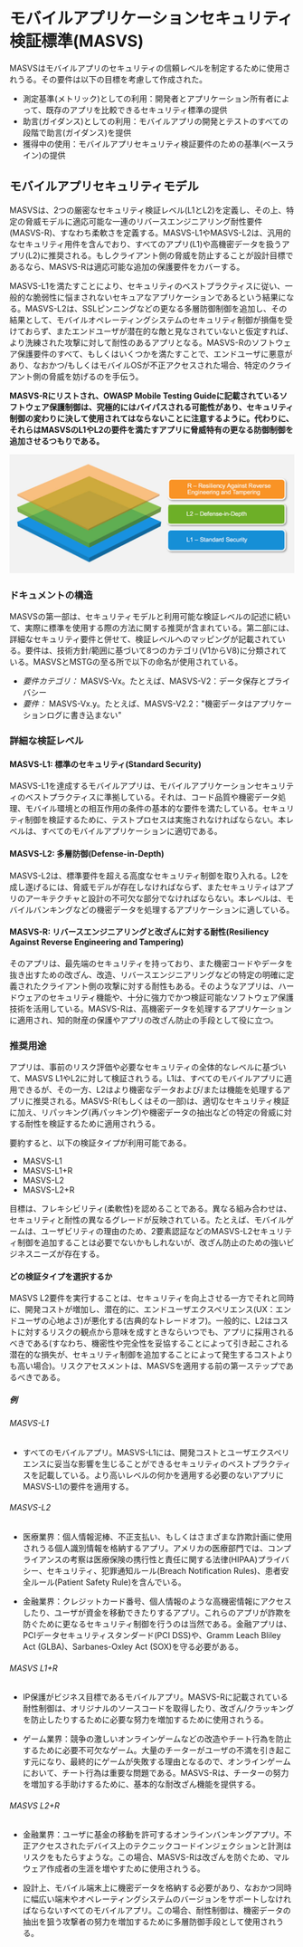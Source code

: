 # モバイルアプリケーションセキュリティ検証標準(MASVS)

MASVSはモバイルアプリのセキュリティの信頼レベルを制定するために使用されうる。その要件は以下の目標を考慮して作成された。

* 測定基準(メトリック)としての利用：開発者とアプリケーション所有者によって、既存のアプリを比較できるセキュリティ標準の提供
* 助言(ガイダンス)としての利用：モバイルアプリの開発とテストのすべての段階で助言(ガイダンス)を提供
* 獲得中の使用：モバイルアプリセキュリティ検証要件のための基準(ベースライン)の提供

## モバイルアプリセキュリティモデル

MASVSは、2つの厳密なセキュリティ検証レベル(L1とL2)を定義し、その上、特定の脅威モデルに適応可能な一連のリバースエンジニアリング耐性要件(MASVS-R)、すなわち柔軟さを定義する。MASVS-L1やMASVS-L2は、汎用的なセキュリティ用件を含んでおり、すべてのアプリ(L1)や高機密データを扱うアプリ(L2)に推奨される。もしクライアント側の脅威を防止することが設計目標であるなら、MASVS-Rは適応可能な追加の保護要件をカバーする。

MASVS-L1を満たすことにより、セキュリティのベストプラクティスに従い、一般的な脆弱性に悩まされないセキュアなアプリケーションであるという結果になる。MASVS-L2は、SSLピンニングなどの更なる多層防御制御を追加し、その結果として、モバイルオペレーティングシステムのセキュリティ制御が損傷を受けておらず、またエンドユーザが潜在的な敵と見なされていないと仮定すれば、より洗練された攻撃に対して耐性のあるアプリとなる。MASVS-Rのソフトウェア保護要件のすべて、もしくはいくつかを満たすことで、エンドユーザに悪意があり、なおかつ/もしくはモバイルOSが不正アクセスされた場合、特定のクライアント側の脅威を妨げるのを手伝う。

**MASVS-Rにリストされ、OWASP Mobile Testing Guideに記載されているソフトウェア保護制御は、究極的にはバイパスされる可能性があり、セキュリティ制御の変わりに決して使用されてはならないことに注意するように。代わりに、それらはMASVSのL1やL2の要件を満たすアプリに脅威特有の更なる防御制御を追加させるつもりである。**

![Verification Levels](images/masvs-levels-new.jpg)

### ドキュメントの構造

MASVSの第一部は、セキュリティモデルと利用可能な検証レベルの記述に続いて、実際に標準を使用する際の方法に関する推奨が含まれている。第二部には、詳細なセキュリティ要件と併せて、検証レベルへのマッピングが記載されている。要件は、技術方針/範囲に基づいて8つのカテゴリ(V1からV8)に分類されている。MASVSとMSTGの至る所で以下の命名が使用されている。

- *要件カテゴリ：* MASVS-Vx。たとえば、MASVS-V2：データ保存とプライバシー
- *要件：* MASVS-Vx.y。たとえば、MASVS-V2.2："機密データはアプリケーションログに書き込まない"

### 詳細な検証レベル

#### MASVS-L1: 標準のセキュリティ(Standard Security)

MASVS-L1を達成するモバイルアプリは、モバイルアプリケーションセキュリティのベストプラクティスに準拠している。それは、コード品質や機密データ処理、モバイル環境との相互作用の条件の基本的な要件を満たしている。セキュリティ制御を検証するために、テストプロセスは実施されなければならない。本レベルは、すべてのモバイルアプリケーションに適切である。

#### MASVS-L2: 多層防御(Defense-in-Depth)

MASVS-L2は、標準要件を超える高度なセキュリティ制御を取り入れる。L2を成し遂げるには、脅威モデルが存在しなければならず、またセキュリティはアプリのアーキテクチャと設計の不可欠な部分でなければならない。本レベルは、モバイルバンキングなどの機密データを処理するアプリケーションに適している。

#### MASVS-R: リバースエンジニアリングと改ざんに対する耐性(Resiliency Against Reverse Engineering and Tampering)

そのアプリは、最先端のセキュリティを持っており、また機密コードやデータを抜き出すための改ざん、改造、リバースエンジニアリングなどの特定の明確に定義されたクライアント側の攻撃に対する耐性もある。そのようなアプリは、ハードウェアのセキュリティ機能や、十分に強力でかつ検証可能なソフトウェア保護技術を活用している。MASVS-Rは、高機密データを処理するアプリケーションに適用され、知的財産の保護やアプリの改ざん防止の手段として役に立つ。

### 推奨用途

アプリは、事前のリスク評価や必要なセキュリティの全体的なレベルに基づいて、MASVS L1やL2に対して検証されうる。L1は、すべてのモバイルアプリに適用できるが、その一方、L2はより機密なデータおよび/または機能を処理するアプリに推奨される。MASVS-R(もしくはその一部)は、適切なセキュリティ検証に加え、リパッキング(再パッキング)や機密データの抽出などの特定の脅威に対する耐性を検証するために適用されうる。

要約すると、以下の検証タイプが利用可能である。

- MASVS-L1
- MASVS-L1+R
- MASVS-L2
- MASVS-L2+R

目標は、フレキシビリティ(柔軟性)を認めることである。異なる組み合わせは、セキュリティと耐性の異なるグレードが反映されている。たとえば、モバイルゲームは、ユーザビリティの理由のため、2要素認証などのMASVS-L2セキュリティ制御を追加することは必要でないかもしれないが、改ざん防止のための強いビジネスニーズが存在する。

#### どの検証タイプを選択するか

MASVS L2要件を実行することは、セキュリティを向上させる一方でそれと同時に、開発コストが増加し、潜在的に、エンドユーザエクスペリエンス(UX：エンドユーザの心地よさ)が悪化する(古典的なトレードオフ)。一般的に、L2はコストに対するリスクの観点から意味を成すときならいつでも、アプリに採用されるべきである(すなわち、機密性や完全性を妥協することによって引き起こされる潜在的な損失が、セキュリティ制御を追加することによって発生するコストよりも高い場合)。リスクアセスメントは、MASVSを適用する前の第一ステップであるべきである。

##### 例

###### MASVS-L1

- すべてのモバイルアプリ。MASVS-L1には、開発コストとユーザエクスペリエンスに妥当な影響を生じることができるセキュリティのベストプラクティスを記載している。より高いレベルの何かを適用する必要のないアプリにMASVS-L1の要件を適用する。

###### MASVS-L2

- 医療業界：個人情報泥棒、不正支払い、もしくはさまざまな詐欺計画に使用されうる個人識別情報を格納するアプリ。アメリカの医療部門では、コンプライアンスの考察は医療保険の携行性と責任に関する法律(HIPAA)プライバシー、セキュリティ、犯罪通知ルール(Breach Notification Rules)、患者安全ルール(Patient Safety Rule)を含んでいる。

- 金融業界：クレジットカード番号、個人情報のような高機密情報にアクセスしたり、ユーザが資金を移動できたりするアプリ。これらのアプリが詐欺を防ぐために更なるセキュリティ制御を行うのは当然である。金融アプリは、PCIデータセキュリティスタンダード(PCI DSS)や、Gramm Leach Bliley Act (GLBA)、Sarbanes-Oxley Act (SOX)を守る必要がある。

###### MASVS L1+R

- IP保護がビジネス目標であるモバイルアプリ。MASVS-Rに記載されている耐性制御は、オリジナルのソースコードを取得したり、改ざん/クラッキングを防止したりするために必要な努力を増加するために使用されうる。

- ゲーム業界：競争の激しいオンラインゲームなどの改造やチート行為を防止するために必要不可欠なゲーム。大量のチーターがユーザの不満を引き起こす元になり、最終的にゲームが失敗する理由となるので、オンラインゲームにおいて、チート行為は重要な問題である。MASVS-Rは、チーターの努力を増加する手助けするために、基本的な耐改ざん機能を提供する。

###### MASVS L2+R

- 金融業界：ユーザに基金の移動を許可するオンラインバンキングアプリ。不正アクセスされたデバイス上のテクニックコードインジェクションと計測はリスクをもたらすような。この場合、MASVS-Rは改ざんを防ぐため、マルウェア作成者の生涯を増やすために使用されうる。

- 設計上、モバイル端末上に機密データを格納する必要があり、なおかつ同時に幅広い端末やオペレーティングシステムのバージョンをサポートしなければならないすべてのモバイルアプリ。この場合、耐性制御は、機密データの抽出を狙う攻撃者の努力を増加するために多層防御手段として使用されうる。
